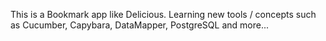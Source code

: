 This is a Bookmark app like Delicious. 
Learning new tools / concepts such as Cucumber, Capybara, DataMapper, PostgreSQL and more...
